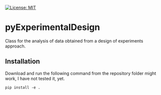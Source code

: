 [![License: MIT](https://img.shields.io/badge/License-MIT-blue.svg)](https://opensource.org/licenses/MIT)

# pyExperimentalDesign

Class for the analysis of data obtained from a design of experiments approach.

## Installation
Download and run the following command from the repository folder might work,
I have not tested it, yet.
```
pip install -e .
```
